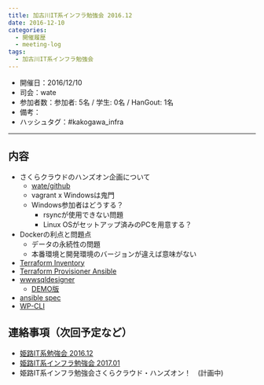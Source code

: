 ```yaml
---
title: 加古川IT系インフラ勉強会 2016.12
date: 2016-12-10
categories:
  - 開催履歴
  - meeting-log
tags:
  - 加古川IT系インフラ勉強会
---
```


* 開催日：2016/12/10
* 司会：wate
* 参加者数：参加者: 5名 / 学生: 0名 / HanGout: 1名
* 備考：
* ハッシュタグ：#kakogawa_infra

---

内容
-------------------------

* さくらクラウドのハンズオン企画について
    * [wate/github](https://github.com/wate/sakura-hands-on/)
    * vagrant x Windowsは鬼門
    * Windows参加者はどうする？
        * rsyncが使用できない問題
        * Linux OSがセットアップ済みのPCを用意する？
* Dockerの利点と問題点
    * データの永続性の問題
    * 本番環境と開発環境のバージョンが違えば意味がない
* [Terraform Inventory](https://github.com/adammck/terraform-inventory)
* [Terraform Provisioner Ansible](https://github.com/jonmorehouse/terraform-provisioner-ansible)
* [wwwsqldesigner](https://github.com/ondras/wwwsqldesigner)
    * [DEMO版](http://ondras.zarovi.cz/sql/demo/?keyword=default)
* [ansible spec](https://github.com/volanja/ansible_spec)
* [WP-CLI](http://wp-cli.org/ja/)

連絡事項（次回予定など）
-------------------------

* [姫路IT系勉強会 2016.12](https://histudy.connpass.com/event/45593/)
* [姫路IT系インフラ勉強会 2017.01](https://histudy.connpass.com/event/46961/)
* 姫路IT系インフラ勉強会さくらクラウド・ハンズオン！　(計画中)
